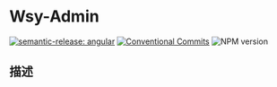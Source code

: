 # Wsy-Admin

[![semantic-release: angular](https://img.shields.io/badge/semantic--release-angular-e10079?logo=semantic-release)](https://github.com/semantic-release/semantic-release)  [![Conventional Commits](https://camo.githubusercontent.com/74420c84a8cdfb2ed88abc162cde2dd9fc6dcf14f2ee0ec0779eb2cca98836e9/68747470733a2f2f696d672e736869656c64732e696f2f62616467652f436f6e76656e74696f6e616c253230436f6d6d6974732d312e302e302d79656c6c6f772e737667)](https://conventionalcommits.org/)  ![NPM version](https://camo.githubusercontent.com/2c3cb1ccfd3c0d8dae9b2a6a646a9efc276e9f3697bc6af1c1e8ee4c64930290/68747470733a2f2f696d672e736869656c64732e696f2f6e706d2f762f79617267732e737667)

## 描述

